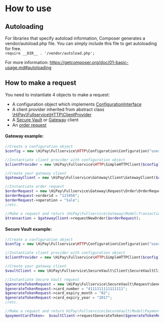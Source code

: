 # How to use

## Autoloading

For libraries that specify autoload information, Composer generates a vendor/autoload.php file. You can simply include this file to get autoloading for free.  
`require __DIR__ . '/vendor/autoload.php';`

For more information: https://getcomposer.org/doc/01-basic-usage.md#autoloading


## How to make a request

You need to instantiate 4 objects to make a request:  

- A configuration object which implements [ConfigurationInterface](../blob/master/lib/HiPay/Fullservice/HTTP/Configuration/ConfigurationInterface.php)
- A client provider inherited from abstract class [\HiPay\Fullservice\HTTP\ClientProvider](../blob/master/lib/HiPay/Fullservice/HTTP/ClientProvider.php)
- A [Secure Vault](../blob/master/lib/HiPay/Fullservice/SecureVault/Client/SecureVaultClient.php) or [Gateway](../blob/master/lib/HiPay/Fullservice/Gateway/Client/GatewayClient.php) client
- An [order request](../blob/master/lib/HiPay/Fullservice/Gateway/Request/Order/OrderRequest.php)

#### Gateway example:

```php
//Create a configuration object
$config = new \HiPay\Fullservice\HTTP\Configuration\Configuration("username","password");

//Instantiate client provider with configuration object
$clientProvider = new \HiPay\Fullservice\HTTP\SimpleHTTPClient($config);

//Create your gateway client
$gatewayClient = new \HiPay\Fullservice\Gateway\Client\GatewayClient($clientProvider);

//Instantiate order request
$orderRequest = new \HiPay\Fullservice\Gateway\Request\Order\OrderRequest();
$orderRequest->orderid = "123456";
$orderRequest->operation = "Sale";
//etc.

//Make a request and return \HiPay\Fullservice\Gateway\Model\Transaction.php object
$transaction = $gatewayClient->requestNewOrder($orderRequest);

```

#### Secure Vault example:

```php
//Create a configuration object
$config = new \HiPay\Fullservice\HTTP\Configuration\Configuration("username","password");

//Instantiate client provider with configuration object
$clientProvider = new \HiPay\Fullservice\HTTP\SimpleHTTPClient($config);

//Create your gateway client
$vaultClient = new \HiPay\Fullservice\SecureVault\Client\SecureVaultClient($clientProvider);

//Instantiate Secure Vault request
$generateTokenRequest = new \HiPay\Fullservice\SecureVault\Request\GenerateTokenRequest();
$generateTokenRequest->card_number = "4111111111111111";
$generateTokenRequest->card_expiry_month = "02";
$generateTokenRequest->card_expiry_year = "2017";
//etc.

//Make a request and return HiPay\Fullservice\SecureVault\Model\PaymentCardToken.php object
$paymentCardToken=  $vaultClient->requestGenerateToken($generateTokenRequest);

```

